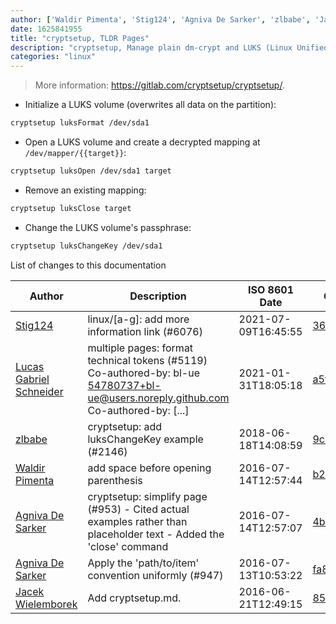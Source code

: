 ```yaml
---
author: ['Waldir Pimenta', 'Stig124', 'Agniva De Sarker', 'zlbabe', 'Jacek Wielemborek', 'Lucas Gabriel Schneider']
date: 1625841955
title: "cryptsetup, TLDR Pages"
description: "cryptsetup, Manage plain dm-crypt and LUKS (Linux Unified Key Setup) encrypted volumes."
categories: "linux"
---
```

> More information: <https://gitlab.com/cryptsetup/cryptsetup/>.

- Initialize a LUKS volume (overwrites all data on the partition):

```bash
cryptsetup luksFormat /dev/sda1
```

- Open a LUKS volume and create a decrypted mapping at `/dev/mapper/{{target}}`:

```bash
cryptsetup luksOpen /dev/sda1 target
```

- Remove an existing mapping:

```bash
cryptsetup luksClose target
```

- Change the LUKS volume's passphrase:

```bash
cryptsetup luksChangeKey /dev/sda1
```
List of changes to this documentation


Author | Description | ISO 8601 Date | GitHub link
------|-----|-----|-----
[Stig124](mailto:stigpro@outlook.fr) | linux/[a-g]: add more information link (#6076) | 2021-07-09T16:45:55 | [3697c62b5e5c](https://github.com/tldr-pages/tldr/commit/3697c62b5e5cd9bae7a99c591cb81d1ddcfbf792)
[Lucas Gabriel Schneider](mailto:casdpa@gmail.com) | multiple pages: format technical tokens (#5119) Co-authored-by: bl-ue <54780737+bl-ue@users.noreply.github.com> Co-authored-by: [...] | 2021-01-31T18:05:18 | [a5fe31bc47ae](https://github.com/tldr-pages/tldr/commit/a5fe31bc47aece3efa5e66b52b3cf384f27d5d72)
[zlbabe](mailto:31076777+zlbabe@users.noreply.github.com) | cryptsetup: add luksChangeKey example (#2146) | 2018-06-18T14:08:59 | [9cd177e31da8](https://github.com/tldr-pages/tldr/commit/9cd177e31da8b4040ddf5d1266fc4d85ef591ecb)
[Waldir Pimenta](mailto:waldyrious@gmail.com) | add space before opening parenthesis | 2016-07-14T12:57:44 | [b25bf872407b](https://github.com/tldr-pages/tldr/commit/b25bf872407b6b2097afad7c263c6217c37aaa22)
[Agniva De Sarker](mailto:agnivade@yahoo.co.in) | cryptsetup: simplify page (#953) - Cited actual examples rather than placeholder text - Added the 'close' command | 2016-07-14T12:57:07 | [4b06c127134e](https://github.com/tldr-pages/tldr/commit/4b06c127134e9f2483cc51cf4e8dfc0bfa303514)
[Agniva De Sarker](mailto:agnivade@yahoo.co.in) | Apply the 'path/to/item' convention uniformly (#947) | 2016-07-13T10:53:22 | [fa8b2d8f92ab](https://github.com/tldr-pages/tldr/commit/fa8b2d8f92abfcbea46036b8a30c129ac53abdcb)
[Jacek Wielemborek](mailto:d33tah@gmail.com) | Add cryptsetup.md. | 2016-06-21T12:49:15 | [85eae95f2f5a](https://github.com/tldr-pages/tldr/commit/85eae95f2f5ac3b804aed08a26e8fe666ab258bc)

